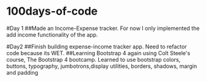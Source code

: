 # 100days-of-code

#Day 1
##Made an Income-Expense tracker. For now I only implemented the add income functionality of the app.

#Day2
##Finish building expense-income tracker app. Need to refactor code because its WET.
##Learning Bootstrap 4 again using Colt Steele's course, The Bootstrap 4 bootcamp. Learned to use bootstrap colors, buttons, typography, jumbotrons,display utilities, borders, shadows, margin and padding

